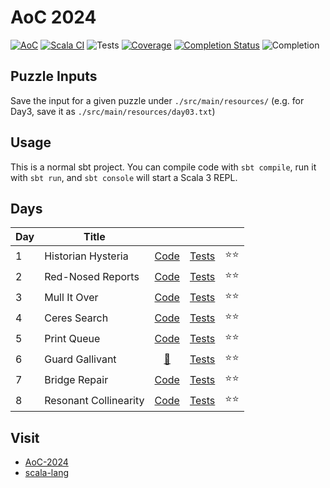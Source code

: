 # AoC 2024

[![AoC](https://img.shields.io/badge/AoC-2024-blue)](https://adventofcode.com/2024)
[![Scala CI](https://github.com/fred1234/aoc2024/actions/workflows/scala.yml/badge.svg?branch=main)](https://github.com/fred1234/aoc2024/actions/workflows/scala.yml)
<picture>
<img alt="Tests" src="https://img.shields.io/endpoint?url=https://gist.githubusercontent.com/fred1234/1b25c5fd1b9d750267c19f180337ec22/raw/aoc2024-junit-tests.json">
</picture>
[![Coverage](https://img.shields.io/endpoint?url=https://gist.githubusercontent.com/fred1234/1b25c5fd1b9d750267c19f180337ec22/raw/aoc2024-cobertura-coverage.json)](https://fred1234.github.io/aoc2024/)
[![Completion Status](https://img.shields.io/badge/license-MIT-blue.svg)](https://raw.githubusercontent.com/mariotacke/advent-of-code-2021/master/LICENSE)
<picture>
<img alt="Completion" src="https://img.shields.io/endpoint?url=https://raw.githubusercontent.com/fred1234/aoc2024/main/.github/badges/completion.json">
</picture>

## Puzzle Inputs

Save the input for a given puzzle under `./src/main/resources/` (e.g. for Day3, save it as `./src/main/resources/day03.txt`)

## Usage

This is a normal sbt project. You can compile code with `sbt compile`, run it with `sbt run`, and `sbt console` will start a Scala 3 REPL.

## Days

| Day | Title                 |                                      |                                       |        |
| --- | --------------------- | :----------------------------------: | :-----------------------------------: | ------ |
| 1   | Historian Hysteria    | [Code](./src/main/scala/Day01.scala) | [Tests](./src/test/scala/Day01.scala) | ⭐️⭐️ |
| 2   | Red-Nosed Reports     | [Code](./src/main/scala/Day02.scala) | [Tests](./src/test/scala/Day02.scala) | ⭐️⭐️ |
| 3   | Mull It Over          | [Code](./src/main/scala/Day03.scala) | [Tests](./src/test/scala/Day03.scala) | ⭐️⭐️ |
| 4   | Ceres Search          | [Code](./src/main/scala/Day04.scala) | [Tests](./src/test/scala/Day04.scala) | ⭐️⭐️ |
| 5   | Print Queue           | [Code](./src/main/scala/Day05.scala) | [Tests](./src/test/scala/Day05.scala) | ⭐️⭐️ |
| 6   | Guard Gallivant       |  [🙈](./src/main/scala/Day06.scala)  | [Tests](./src/test/scala/Day06.scala) | ⭐️⭐️ |
| 7   | Bridge Repair         | [Code](./src/main/scala/Day07.scala) | [Tests](./src/test/scala/Day07.scala) | ⭐️⭐️ |
| 8   | Resonant Collinearity | [Code](./src/main/scala/Day08.scala) | [Tests](./src/test/scala/Day08.scala) | ⭐️⭐️ |

## Visit

- [AoC-2024](http://adventofcode.com/2024)
- [scala-lang](https://www.scala-lang.org)
